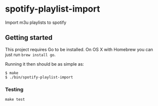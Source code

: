 # spotify-playlist-import

Import m3u playlists to spotify

## Getting started

This project requires Go to be installed. On OS X with Homebrew you can just run `brew install go`.

Running it then should be as simple as:

```console
$ make
$ ./bin/spotify-playlist-import
```

### Testing

``make test``